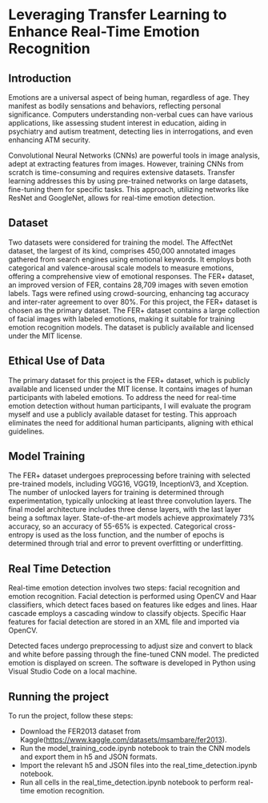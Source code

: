 # Leveraging Transfer Learning to Enhance Real-Time Emotion Recognition

## Introduction
Emotions are a universal aspect of being human, regardless of age. They manifest as bodily sensations and behaviors, reflecting personal significance. Computers understanding non-verbal cues can have various applications, like assessing student interest in education, aiding in psychiatry and autism treatment, detecting lies in interrogations, and even enhancing ATM security.

Convolutional Neural Networks (CNNs) are powerful tools in image analysis, adept at extracting features from images. However, training CNNs from scratch is time-consuming and requires extensive datasets. Transfer learning addresses this by using pre-trained networks on large datasets, fine-tuning them for specific tasks. This approach, utilizing networks like ResNet and GoogleNet, allows for real-time emotion detection.

## Dataset
Two datasets were considered for training the model. The AffectNet dataset, the largest of its kind, comprises 450,000 annotated images gathered from search engines using emotional keywords. It employs both categorical and valence-arousal scale models to measure emotions, offering a comprehensive view of emotional responses. The FER+ dataset, an improved version of FER, contains 28,709 images with seven emotion labels. Tags were refined using crowd-sourcing, enhancing tag accuracy and inter-rater agreement to over 80%. For this project, the FER+ dataset is chosen as the primary dataset. The FER+ dataset contains a large collection of facial images with labeled emotions, making it suitable for training emotion recognition models. The dataset is publicly available and licensed under the MIT license.

## Ethical Use of Data
The primary dataset for this project is the FER+ dataset, which is publicly available and licensed under the MIT license. It contains images of human participants with labeled emotions. To address the need for real-time emotion detection without human participants, I will evaluate the program myself and use a publicly available dataset for testing. This approach eliminates the need for additional human participants, aligning with ethical guidelines.

## Model Training
The FER+ dataset undergoes preprocessing before training with selected pre-trained models, including VGG16, VGG19, InceptionV3, and Xception. The number of unlocked layers for training is determined through experimentation, typically unlocking at least three convolution layers. The final model architecture includes three dense layers, with the last layer being a softmax layer. State-of-the-art models achieve approximately 73% accuracy, so an accuracy of 55-65% is expected. Categorical cross-entropy is used as the loss function, and the number of epochs is determined through trial and error to prevent overfitting or underfitting. 

## Real Time Detection
Real-time emotion detection involves two steps: facial recognition and emotion recognition. Facial detection is performed using OpenCV and Haar classifiers, which detect faces based on features like edges and lines. Haar cascade employs a cascading window to classify objects. Specific Haar features for facial detection are stored in an XML file and imported via OpenCV.

Detected faces undergo preprocessing to adjust size and convert to black and white before passing through the fine-tuned CNN model. The predicted emotion is displayed on screen. The software is developed in Python using Visual Studio Code on a local machine.

## Running the project
To run the project, follow these steps:
* Download the FER2013 dataset from Kaggle(https://www.kaggle.com/datasets/msambare/fer2013).
* Run the model_training_code.ipynb notebook to train the CNN models and export them in h5 and JSON formats.
* Import the relevant h5 and JSON files into the real_time_detection.ipynb notebook.
* Run all cells in the real_time_detection.ipynb notebook to perform real-time emotion recognition.



